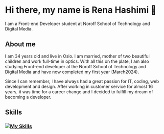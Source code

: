 # Hi there, my name is Rena Hashimi 👋
I am a Front-end Developer student at Noroff School of Technology and Digital Media.

## About me
I am 34 years old and live in Oslo. I am married, mother of two beautiful children and work full-time in optics. With all this on the plate, I am also studying Front-end developer at the Noroff School of Technology and Digital Media and have now completed my first year (March2024).

Since I can remember, I have always had a great passion for IT, coding, web development and design. After working in customer service for almost 16 years, it was time for a career change and I decided to fulfill my dream of becoming a developer.
  
## Skills
  ### [![My Skills](https://skillicons.dev/icons?i=github,js,html,css,figma,netlify,wordpress,php,bootstrap)](https://skillicons.dev)


  
